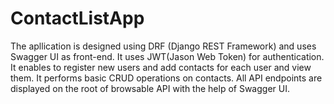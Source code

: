 ﻿# ContactListApp
 
 The apllication is designed using DRF (Django REST Framework) and uses Swagger UI as front-end.
 It uses JWT(Jason Web Token) for authentication. It enables to register new users and add contacts for each user and view them.
 It performs basic CRUD operations on contacts. All API endpoints are displayed on the root of browsable API with the help of Swagger UI.
